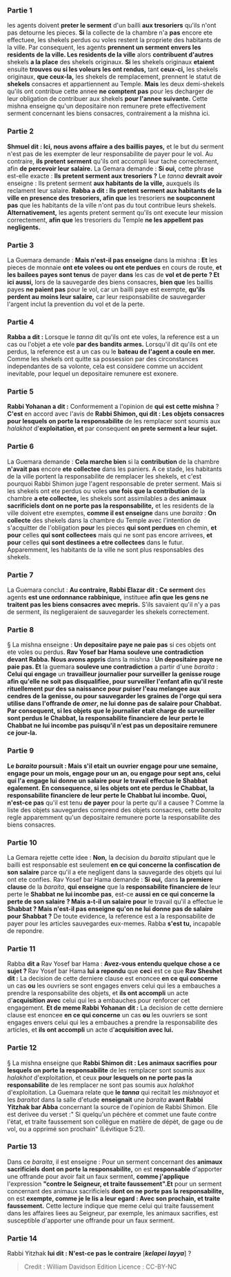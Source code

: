 
### Partie 1
les agents doivent <b>preter le serment</b> d'un bailli <b>aux tresoriers</b> qu'ils n'ont pas detourne les pieces. <b>Si</b> la collecte de la chambre n'a <b>pas</b> encore ete effectuee, les shekels perdus ou voles restent la propriete des habitants de la ville. Par consequent, les agents <b>prennent un serment envers les residents de la ville. Les residents de la ville</b> alors <b>contribuent d'autres</b> shekels <b>a la place</b> des shekels originaux. <b>Si</b> les shekels originaux <b>etaient</b> ensuite <b>trouves ou si les voleurs les ont rendus,</b> tant <b>ceux-ci,</b> les shekels originaux, <b>que ceux-la,</b> les shekels de remplacement, prennent le statut de <b>shekels</b> consacres et appartiennent au Temple. <b>Mais</b> les deux demi-shekels qu'ils ont contribue cette annee <b>ne comptent pas</b> pour les decharger de leur obligation de contribuer aux shekels <b>pour l'annee suivante.</b> Cette mishna enseigne qu'un depositaire non remunere prete effectivement serment concernant les biens consacres, contrairement a la mishna ici.

### Partie 2
<b>Shmuel dit : Ici, nous avons affaire a des baillis payes,</b> et le but du serment n'est pas de les exempter de leur responsabilite de payer pour le vol. Au contraire, <b>ils pretent serment</b> qu'ils ont accompli leur tache correctement, afin <b>de percevoir leur salaire.</b> La Gemara demande : <b>Si oui,</b> cette phrase est-elle exacte : <b>Ils pretent serment aux tresoriers ?</b> Le <i>tanna</i> <b>devrait avoir</b> enseigne : Ils pretent serment <b>aux habitants de la ville,</b> auxquels ils reclament leur salaire. <b>Rabba a dit : Ils pretent serment aux habitants de la ville en presence des tresoriers, afin que</b> les tresoriers <b>ne soupconnent pas</b> que les habitants de la ville n'ont pas du tout contribue leurs shekels. <b>Alternativement,</b> les agents pretent serment qu'ils ont execute leur mission correctement, <b>afin que</b> les tresoriers du Temple <b>ne les appellent pas negligents.</b>

### Partie 3
La Guemara demande : <b>Mais n'est-il pas enseigne</b> dans la mishna : <b>Et</b> les pieces de monnaie <b>ont ete volees ou ont ete perdues</b> en cours de route, <b>et les bailees payes sont tenus</b> de payer <b>dans</b> les cas de <b>vol et de perte ? Et ici aussi,</b> lors de la sauvegarde des biens consacres, <b>bien que</b> les baillis payes <b>ne paient pas</b> pour le vol, car un bailli paye est exempte, <b>qu'ils perdent au moins leur salaire,</b> car leur responsabilite de sauvegarder l'argent inclut la prevention du vol et de la perte.

### Partie 4
<b>Rabba a dit :</b> Lorsque le <i>tanna</i> dit qu'ils ont ete voles,</b> la reference est a un cas ou l'objet a ete vole <b>par des bandits armes.</b> Lorsqu'il dit qu'ils ont ete perdus,</b> la reference est a un cas ou le <b>bateau de l'agent a coule en mer. </b> Comme les shekels ont quitte sa possession par des circonstances independantes de sa volonte, cela est considere comme un accident inevitable, pour lequel un depositaire remunere est exonere.

### Partie 5
<b>Rabbi Yohanan a dit :</b> Conformement a l'opinion de <b>qui</b> <b>est cette mishna</b> ? <b>C'est</b> en accord avec l'avis de <b>Rabbi Shimon, qui dit : Les objets consacres</b> <b>pour lesquels on porte la responsabilite</b> de les remplacer sont</b> soumis aux <i>halakhot</i> d'<b>exploitation, et</b> par consequent <b>on prete serment a leur sujet.</b>

### Partie 6
La Guemara demande : <b>Cela marche bien</b> si la <b>contribution</b> de la chambre <b>n'avait pas</b> encore <b>ete collectee</b> dans les paniers. A ce stade, les habitants de la ville portent la responsabilite de remplacer les shekels, et c'est pourquoi Rabbi Shimon juge l'agent responsable de preter serment. Mais si les shekels ont ete perdus ou voles <b>une fois que la contribution</b> de la chambre <b>a ete collectee,</b> les shekels sont assimilables a des <b>animaux sacrificiels dont on ne porte pas la responsabilite,</b> et les residents de la ville doivent etre exemptes, <b>comme il est enseigne</b> dans une <i>baraita</i> : <b>On collecte</b> des shekels dans la chambre du Temple avec l'intention de s'acquitter de l'obligation <b>pour</b> les pieces <b>qui sont perdues</b> en chemin, <b>et pour</b> celles <b>qui sont collectees</b> mais qui ne sont pas encore arrivees, <b>et pour</b> celles <b>qui sont destinees a etre collectees</b> dans le futur. Apparemment, les habitants de la ville ne sont plus responsables des shekels.

### Partie 7
La Guemara conclut : <b>Au contraire, Rabbi Elazar dit : Ce serment</b> des agents <b>est une ordonnance rabbinique,</b> instituee <b>afin que les gens ne traitent pas les biens consacres avec mepris.</b> S'ils savaient qu'il n'y a pas de serment, ils negligeraient de sauvegarder les shekels correctement.

### Partie 8
§ La mishna enseigne : <b>Un depositaire paye ne paie pas</b> si ces objets ont ete voles ou perdus. <b>Rav Yosef bar Hama souleve une contradiction devant Rabba. Nous avons appris</b> dans la mishna : <b>Un depositaire paye ne paie pas. Et</b> la guemara <b>souleve une contradiction</b> a partir d'une <i>baraita</i> : <b>Celui qui engage</b> un <b>travailleur journalier pour surveiller la <b>genisse rouge</b> afin qu'elle ne soit pas disqualifiee, <b>pour surveiller l'enfant</b> afin qu'il reste rituellement pur des sa naissance pour puiser l'eau melangee aux cendres de la genisse, ou <b>pour sauvegarder les graines</b> de l'orge qui sera utilise dans l'offrande de <i>omer</i>, <b>ne lui donne pas de salaire pour Chabbat. Par consequent, si</b> les objets que le journalier etait charge de surveiller <b>sont perdus</b> le Chabbat, la <b>responsabilite financiere de</b> leur perte le <b>Chabbat ne lui incombe pas</b> puisqu'il n'est pas un depositaire remunere ce jour-la.

### Partie 9
Le <i>baraita</i> poursuit : Mais s'il etait un ouvrier <b>engage pour une semaine, engage pour un mois, engage pour un an,</b> ou <b>engage pour sept ans,</b> celui qui l'a engage <b>lui donne un salaire</b> pour le travail effectue le <b>Shabbat</b> egalement. <b>En consequence,</b> si les objets ont ete perdus le Chabbat, la <b>responsabilite financiere de</b> leur perte le <b>Chabbat</b> lui incombe. Quoi, n'est-ce pas</b> qu'il est tenu <b>de payer</b> pour la perte qu'il a causee ? Comme la liste des objets sauvegardes comprend des objets consacres, cette <i>baraita</i> regle apparemment qu'un depositaire remunere porte la responsabilite des biens consacres.

### Partie 10
La Gemara rejette cette idee : <b>Non,</b> la decision du <i>baraita</i> stipulant que le bailli est responsable est seulement <b>en ce qui concerne la confiscation de son salaire</b> parce qu'il a ete negligent dans la sauvegarde des objets qui lui ont ete confies. Rav Yosef bar Hama demande : <b>Si oui,</b> dans <b>la premiere clause</b> de la <i>baraita</i>, <b>qui enseigne</b> que la <b>responsabilite financiere de</b> leur perte le <b>Shabbat ne lui incombe pas</b>,</b> est-ce <b>aussi en ce qui concerne la perte de son salaire ? Mais a-t-il un salaire pour</b> le travail qu'il a effectue le <b>Shabbat ? Mais n'est-il pas enseigne qu'on ne lui donne pas de salaire pour Shabbat ?</b> De toute evidence, la reference est a la responsabilite de payer pour les articles sauvegardes eux-memes. Rabba <b>s'est tu,</b> incapable de repondre.

### Partie 11
Rabba <b>dit a</b> Rav Yosef bar Hama : <b>Avez-vous entendu quelque chose a ce sujet ? </b> Rav Yosef bar Hama <b>lui a repondu</b> que <b>ceci</b> est ce que <b>Rav Sheshet dit :</b> La decision de cette derniere clause est enoncee <b>en ce qui concerne</b> un cas <b>ou</b> les ouvriers se sont engages envers celui qui les a embauches a prendre la responsabilite des objets, et <b>ils ont accompli</b> un acte d'<b>acquisition avec</b> celui qui les a embauches pour renforcer cet engagement. <b>Et de meme Rabbi Yohanan dit :</b> La decision de cette derniere clause est enoncee <b>en ce qui concerne</b> un cas <b>ou</b> les ouvriers se sont engages envers celui qui les a embauches a prendre la responsabilite des articles, et <b>ils ont accompli</b> un acte d'<b>acquisition avec lui.</b>

### Partie 12
§ La mishna enseigne que <b>Rabbi Shimon dit : Les animaux sacrifies</b> <b>pour lesquels on porte la responsabilite</b> de les remplacer sont</b> soumis aux <i>halakhot</i> d'exploitation, et</b> ceux <b>pour lesquels on ne porte pas la responsabilite</b> de les remplacer ne sont pas</b> soumis aux <i>halakhot</i> d'exploitation. </b> La Guemara relate que <b>le <i>tanna</i></b> qui recitait les <i>mishnayot</i> et les <i>baraitot</i> dans la salle d'etude <b>enseignait</b> une <i>baraita</i> <b>avant Rabbi Yitzhak bar Abba</b> concernant la source de l'opinion de Rabbi Shimon. Elle est derivee du verset :" Si quelqu'un péchère et commet une faute contre l'ètat, et traite faussement son collègue en matière de dépèt, de gage ou de vol, ou a opprimé son prochain" (Lévitique 5:21).

### Partie 13
Dans ce <i>baraita</i>, il est enseigne : Pour un serment concernant des <b>animaux sacrificiels</b> <b>dont on porte la responsabilite,</b> on est <b>responsable</b> d'apporter une offrande pour avoir fait un faux serment, <b>comme j'applique</b> l'expression <b>"contre le Seigneur, et traite faussement".Et</b> pour un serment concernant des animaux sacrificiels <b>dont on ne porte pas la responsabilite,</b> on est <b>exempte, comme je le lis a leur egard : Avec son prochain, et traite faussement.</b> Cette lecture indique que meme celui qui traite faussement dans les affaires liees au Seigneur, par exemple, les animaux sacrifies, est susceptible d'apporter une offrande pour un faux serment.

### Partie 14
Rabbi Yitzhak <b>lui dit : N'est-ce pas le contraire</b> [<b><i>kelapei layya</i></b>] ?

>Credit : William Davidson Edition
>Licence : CC-BY-NC